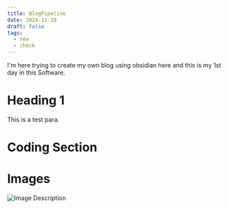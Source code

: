 ```yaml
---
title: BlogPipeline
date: 2024-11-28
draft: false
tags:
  - new
  - check
---
```



I'm here trying to create my own blog using obsidian here and this is my 1st day in this Software.

# Heading 1
This is a test para.

# Coding Section


# Images
![Image Description](/media/Pasted%20image%2020241129220827.png)